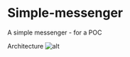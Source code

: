 # Simple-messenger
A simple messenger - for a POC

Architecture
![alt](documentation/images/architecture.svg)

